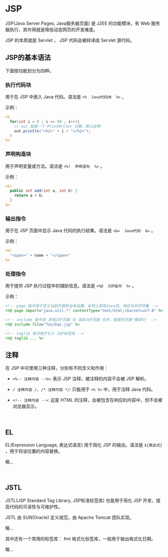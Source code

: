 
# JSP

JSP(Java Server Pages, Java服务器页面) 是 J2EE 的功能模块，有 Web 服务器执行，其作用就是降低动态网页的开发难度。

JSP 的本质就是 Servlet ， JSP 代码会被转译成 Servlet 源代码。

## JSP的基本语法

下面按功能划分为四种。

### 执行代码块

用于在 JSP 中嵌入 Java 代码。语法是 `<%  Java代码块  %>` 。

示例：

``` jsp
<%
  for(int i = 0 ; i <= 50 ; i++){
    // out 就是一个 PrintWriter 对象，默认自带
    out.println("<h2>" + i + "</h2>");
  }
%>
```

### 声明构造块

用于声明变量或方法。语法是 `<%!  声明语句  %>` 。

示例：

``` jsp
<%!
  public int add(int a, int b) {
    return a + b;
  }
%>
```

### 输出指令

用于在 JSP 页面中显示 Java 代码的执行结果。语法是 `<&=  Java代码  &>` 。

示例：

``` jsp
<%!
  "<span>" + name + "</span>"
%>
```

### 处理指令

用于提供 JSP 执行过程中的辅助信息。语法是 `<%@  JSP指令  %>` 。

示例：

``` jsp
<!-- page 指令用于定义当前页面的全局设置，如导入那些Java包、响应头的字符集 -->
<%@ page import="java.util.*" contentType="text/html;charset=utf-8" %>

<!-- include 指令将 其他JSP页面 与 当前JSP页面 合并，就是将页面"模块化" -->
<%@ include file="foo/baz.jsp" %>

<!-- taglib 指令用于引入 JSP标签库 -->
<%@ taglib ... %>
```

## 注释

在 JSP 中可使用三种注释，分别有不同含义和作用：

- `<%-- 注释内容 --%>`: 表示 JSP 注释，被注释的内容不会被 JSP 解析。

- `/ 注释内容 /`、`/* 注释内容 */`: 只能用于 `<% %>` 中，用于注释 Java 代码。

- `<!-- 注释内容 -->`: 这是 HTML 的注释，会被包含在响应的内容中，但不会被浏览器显示。

</br>

## EL

EL(Expression Language, 表达式语言) 用于简化 JSP 的输出。语法是 `${表达式}` ，用于将该位置的内容替换。

略...

</br>

## JSTL

JSTL(JSP Standard Tag Library, JSP标准标签库) 也是用于简化 JSP 开发，提高代码的可读性与可维护性。

JSTL 由 SUN(Oracle) 定义规范，由 Apache Tomcat 团队实现。

略...

其中还有一个常用的标签库： fmt 格式化标签库，一般用于输出格式化日期。

略...
